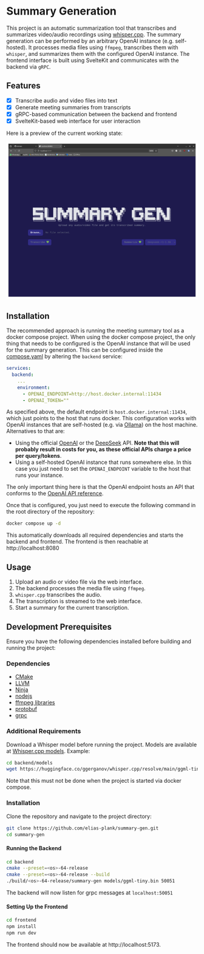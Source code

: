 # Summary Generation

This project is an automatic summarization tool that transcribes and summarizes video/audio recordings using [whisper.cpp](https://github.com/ggerganov/whisper.cpp). The summary generation can be performed by an arbitrary OpenAI instance (e.g. self-hosted). It processes media files using `ffmpeg`, transcribes them with `whisper`, and summarizes them with the configured OpenAI instance. The frontend interface is built using SvelteKit and communicates with the backend via `gRPC`.

## Features
- [x] Transcribe audio and video files into text
- [x] Generate meeting summaries from transcripts
- [x] gRPC-based communication between the backend and frontend
- [x] SvelteKit-based web interface for user interaction

Here is a preview of the current working state:

![preview](docs/preview.png)

## Installation

The recommended approach is running the meeting summary tool as a docker compose project. When using the docker compose project, the only thing that needs to be configured is the OpenAI instance that will be used for the summary generation. This can be configured inside the [compose.yaml](./compose.yaml) by altering the `backend` service:

```yaml
services:
  backend:
    ...
    environment:
      - OPENAI_ENDPOINT=http://host.docker.internal:11434
      - OPENAI_TOKEN=""
```

As specified above, the default endpoint is `host.docker.internal:11434`, which just points to the host that runs docker. This configuration works with OpenAI instances that are self-hosted (e.g. via [Ollama](https://ollama.com/)) on the host machine. Alternatives to that are:

 -  Using the official [OpenAI](https://api.openai.com/) or the [DeepSeek](https://api.deepseek.com) API. **Note that this will probably result in costs for you, as these official APIs charge a price per query/tokens**.
 - Using a self-hosted OpenAI instance that runs somewhere else. In this case you just need to set the `OPENAI_ENDPOINT` variable to the host that runs your instance.

The only important thing here is that the OpenAI endpoint hosts an API that conforms to the [OpenAI API reference](https://platform.openai.com/docs/api-reference/introduction).

Once that is configured, you just need to execute the following command in the root directory of the repository:

```sh
docker compose up -d
```

This automatically downloads all required dependencies and starts the backend and frontend. The frontend is then reachable at http://localhost:8080

## Usage

1. Upload an audio or video file via the web interface.
2. The backend processes the media file using `ffmpeg`.
3. `whisper.cpp` transcribes the audio.
4. The transcription is streamed to the web interface.
5. Start a summary for the current transcription.

## Development Prerequisites
Ensure you have the following dependencies installed before building and running the project:

### Dependencies

 - [CMake](https://cmake.org)
 - [LLVM](https://llvm.org)
 - [Ninja](https://ninja-build.org)
 - [nodejs](https://nodejs.org/)
 - [ffmpeg libraries](https://ffmpeg.org)
 - [protobuf](https://protobuf.dev)
 - [grpc](https://grpc.io)

### Additional Requirements
Download a Whisper model before running the project. Models are available at [Whisper.cpp models](https://github.com/ggerganov/whisper.cpp#usage). Example:
```bash
cd backend/models
wget https://huggingface.co/ggerganov/whisper.cpp/resolve/main/ggml-tiny.bin
```

Note that this must not be done when the project is started via docker compose.

### Installation
Clone the repository and navigate to the project directory:
```bash
git clone https://github.com/elias-plank/summary-gen.git
cd summary-gen
```

#### Running the Backend
```bash
cd backend
cmake --preset=<os>-64-release
cmake --preset=<os>-64-release --build
./build/<os>-64-release/summary-gen models/ggml-tiny.bin 50051
```

The backend will now listen for grpc messages at `localhost:50051`

#### Setting Up the Frontend
```bash
cd frontend
npm install
npm run dev
```
The frontend should now be available at http://localhost:5173.
